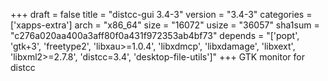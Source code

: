 +++
draft = false
title = "distcc-gui 3.4-3"
version = "3.4-3"
categories = ['xapps-extra']
arch = "x86_64"
size = "16072"
usize = "36057"
sha1sum = "c276a020aa400a3aff80f0a431f972353ab4bf73"
depends = "['popt', 'gtk+3', 'freetype2', 'libxau>=1.0.4', 'libxdmcp', 'libxdamage', 'libxext', 'libxml2>=2.7.8', 'distcc=3.4', 'desktop-file-utils']"
+++
GTK monitor for distcc